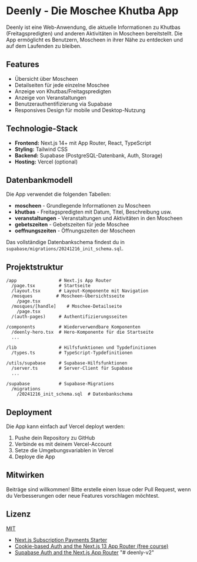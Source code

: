# Deenly - Die Moschee Khutba App

Deenly ist eine Web-Anwendung, die aktuelle Informationen zu Khutbas (Freitagspredigten) und anderen Aktivitäten in Moscheen bereitstellt. Die App ermöglicht es Benutzern, Moscheen in ihrer Nähe zu entdecken und auf dem Laufenden zu bleiben.

## Features

- Übersicht über Moscheen
- Detailseiten für jede einzelne Moschee
- Anzeige von Khutbas/Freitagspredigten
- Anzeige von Veranstaltungen
- Benutzerauthentifizierung via Supabase
- Responsives Design für mobile und Desktop-Nutzung

## Technologie-Stack

- **Frontend:** Next.js 14+ mit App Router, React, TypeScript
- **Styling:** Tailwind CSS
- **Backend:** Supabase (PostgreSQL-Datenbank, Auth, Storage)
- **Hosting:** Vercel (optional)

## Datenbankmodell

Die App verwendet die folgenden Tabellen:

- **moscheen** - Grundlegende Informationen zu Moscheen
- **khutbas** - Freitagspredigten mit Datum, Titel, Beschreibung usw.
- **veranstaltungen** - Veranstaltungen und Aktivitäten in den Moscheen
- **gebetszeiten** - Gebetszeiten für jede Moschee
- **oeffnungszeiten** - Öffnungszeiten der Moscheen

Das vollständige Datenbankschema findest du in `supabase/migrations/20241216_init_schema.sql`.

## Projektstruktur

```en
/app                # Next.js App Router
  /page.tsx         # Startseite
  /layout.tsx       # Layout-Komponente mit Navigation
  /mosques         # Moscheen-Übersichtsseite
    /page.tsx
  /mosques/[handle]    # Moschee-Detailseite
    /page.tsx
  /(auth-pages)     # Authentifizierungsseiten

/components         # Wiederverwendbare Komponenten
  /deenly-hero.tsx  # Hero-Komponente für die Startseite
  ...

/lib                # Hilfsfunktionen und Typdefinitionen
  /types.ts         # TypeScript-Typdefinitionen

/utils/supabase     # Supabase-Hilfsfunktionen
  /server.ts        # Server-Client für Supabase
  ...

/supabase           # Supabase-Migrations
  /migrations
    /20241216_init_schema.sql  # Datenbankschema
```

## Deployment

Die App kann einfach auf Vercel deployt werden:

1. Pushe dein Repository zu GitHub
2. Verbinde es mit deinem Vercel-Account
3. Setze die Umgebungsvariablen in Vercel
4. Deploye die App

## Mitwirken

Beiträge sind willkommen! Bitte erstelle einen Issue oder Pull Request, wenn du Verbesserungen oder neue Features vorschlagen möchtest.

## Lizenz

[MIT](LICENSE)

- [Next.js Subscription Payments Starter](https://github.com/vercel/nextjs-subscription-payments)
- [Cookie-based Auth and the Next.js 13 App Router (free course)](https://youtube.com/playlist?list=PL5S4mPUpp4OtMhpnp93EFSo42iQ40XjbF)
- [Supabase Auth and the Next.js App Router](https://github.com/supabase/supabase/tree/master/examples/auth/nextjs)
"# deenly-v2" 
